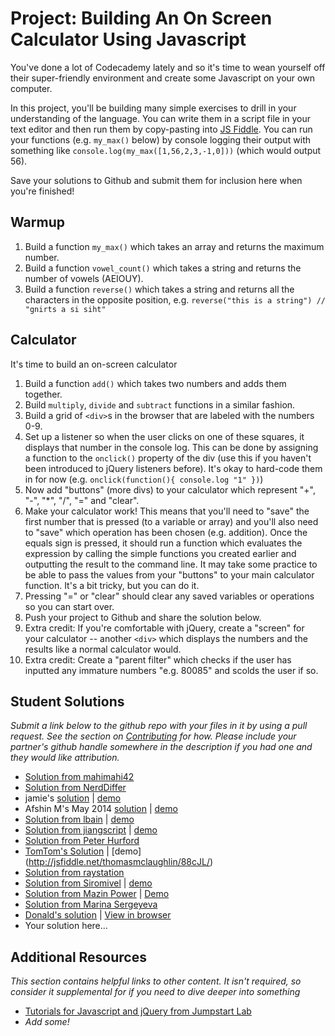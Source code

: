 # Project: Building An On Screen Calculator Using Javascript
  
You've done a lot of Codecademy lately and so it's time to wean yourself off their super-friendly environment and create some Javascript on your own computer.

In this project, you'll be building many simple exercises to drill in your understanding of the language.  You can write them in a script file in your text editor and then run them by copy-pasting into [JS Fiddle](http://jsfiddle.net).  You can run your functions (e.g. `my_max()` below) by console logging their output with something like `console.log(my_max([1,56,2,3,-1,0]))` (which would output 56).

Save your solutions to Github and submit them for inclusion here when you're finished!

## Warmup

1. Build a function `my_max()` which takes an array and returns the maximum number.
2. Build a function `vowel_count()` which takes a string and returns the number of vowels (AEIOUY).
3. Build a function `reverse()` which takes a string and returns all the characters in the opposite position, e.g. `reverse("this is a string") // "gnirts a si siht"`

## Calculator

It's time to build an on-screen calculator

1. Build a function `add()` which takes two numbers and adds them together.
2. Build `multiply`, `divide` and `subtract` functions in a similar fashion.
3. Build a grid of `<div>`s in the browser that are labeled with the numbers 0-9.
4. Set up a listener so when the user clicks on one of these squares, it displays that number in the console log.  This can be done by assigning a function to the `onclick()` property of the div (use this if you haven't been introduced to jQuery listeners before).  It's okay to hard-code them in for now (e.g. `onclick(function(){ console.log "1" })`)
5. Now add "buttons" (more divs) to your calculator which represent "+", "-", "*", "/", "=" and "clear".
6. Make your calculator work!  This means that you'll need to "save" the first number that is pressed (to a variable or array) and you'll also need to "save" which operation has been chosen (e.g. addition).  Once the equals sign is pressed, it should run a function which evaluates the expression by calling the simple functions you created earlier and outputting the result to the command line.  It may take some practice to be able to pass the values from your "buttons" to your main calculator function.  It's a bit tricky, but you can do it.
7. Pressing "=" or "clear" should clear any saved variables or operations so you can start over.
8. Push your project to Github and share the solution below.
8. Extra credit: If you're comfortable with jQuery, create a "screen" for your calculator -- another `<div>` which displays the numbers and the results like a normal calculator would.
9. Extra credit: Create a "parent filter" which checks if the user has inputted any immature numbers "e.g. 80085" and scolds the user if so.


## Student Solutions

*Submit a link below to the github repo with your files in it by using a pull request.  See the section on [Contributing](http://github.com/TheOdinProject/curriculum/blob/master/contributing.md) for how.  Please include your partner's github handle somewhere in the description if you had one and they would like attribution.*

* [Solution from mahimahi42](https://github.com/mahimahi42/js-calc.git)
* [Solution from NerdDiffer](https://github.com/NerdDiffer/simpleCalculator)
* jamie's [solution](https://github.com/Jberczel/odin-javascript/tree/master/calculator) | [demo](http://jsfiddle.net/Jberczel/3f3SG/)
* Afshin M's May 2014 [solution](https://github.com/afshinator/js-calculator) | [demo](http://htmlpreview.github.io/?https://github.com/afshinator/js-calculator/blob/master/index.html)
* [Solution from lbain](https://github.com/lbain/code-sydney-work/tree/master/week-1/calculator) | [demo](http://lucybain.com/code-sydney-work/week-1/calculator/)
* [Solution from jiangscript](https://github.com/jiangscript/jscalc) | [demo](http://jiangscript.github.io/jscalc/)
* [Solution from Peter Hurford](https://github.com/peterhurford/jscalculator)
* [TomTom's Solution](https://github.com/tim5046/projectOdin/tree/master/Javascript/Project1) | [demo] (http://jsfiddle.net/thomasmclaughlin/88cJL/)
* [Solution from raystation](http://jsfiddle.net/k28ppt26/)
* [Solution from Siromivel](https://github.com/siromivel/purecalc) | [demo](http://htmlpreview.github.io/?https://github.com/siromivel/purecalc/blob/master/jscalc.html)
* [Solution from Mazin Power](https://github.com/muzfuz/JS_Calculator) | [Demo](http://muzfuz.com/calculator/)
* [Solution from Marina Sergeyeva](https://github.com/imousterian/OdinProject/tree/master/Project5_1_Calculator)
* [Donald's solution](https://github.com/donaldali/odin-js-jquery/tree/master/calculator) | [View in browser](http://htmlpreview.github.io/?https://github.com/donaldali/odin-js-jquery/blob/master/calculator/index.html)
* Your solution here...

## Additional Resources

*This section contains helpful links to other content. It isn't required, so consider it supplemental for if you need to dive deeper into something*

* [Tutorials for Javascript and jQuery from Jumpstart Lab](http://tutorials.jumpstartlab.com/)
* *Add some!*
